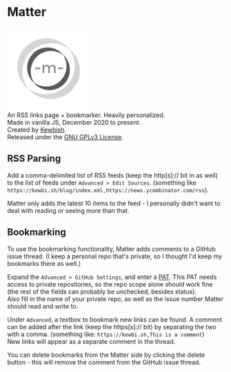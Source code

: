 # Matter
![Matter logo - a mobius strip with a m.](assets/matter192.png)  
An RSS links page + bookmarker. Heavily personalized.  
Made in vanilla JS, December 2020 to present.  
Created by [Kewbish](https://github.com/kewbish).  
Released under the [GNU GPLv3 License](./LICENSE).

## RSS Parsing
Add a comma-delimited list of RSS feeds (keep the http[s]:// bit in as well) to the list of feeds under `Advanced > Edit Sources`. (something like `https://kewbi.sh/blog/index.xml,https://news.ycombinator.com/rss`).  

Matter only adds the latest 10 items to the feed - I personally didn't want to deal with reading or seeing more than that.

## Bookmarking
To use the bookmarking functionality, Matter adds comments to a GitHub issue thread. (I keep a personal repo that's private, so I thought I'd keep my bookmarks there as well.)  

Expand the `Advanced > GitHub Settings`, and enter a [PAT](https://github.com/settings/tokens/new). This PAT needs access to private repositories, so the repo scope alone should work fine (the rest of the fields can probably be unchecked, besides status).  
Also fill in the name of your private repo, as well as the issue number Matter should read and write to.

Under `Advanced`, a textbox to bookmark new links can be found. A comment can be added after the link (keep the https[s]:// bit) by separating the two with a comma. (something like: `https://kewbi.sh,This is a comment`)  
New links will appear as a separate comment in the thread.

You can delete bookmarks from the Matter side by clicking the delete button - this will remove the comment from the GitHub issue thread.
